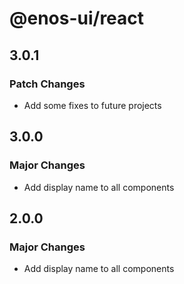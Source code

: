 # @enos-ui/react

## 3.0.1

### Patch Changes

- Add some fixes to future projects

## 3.0.0

### Major Changes

- Add display name to all components

## 2.0.0

### Major Changes

- Add display name to all components
